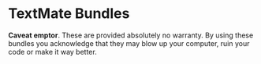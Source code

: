 TextMate Bundles
===

__Caveat emptor__. These are provided absolutely no warranty. By using these bundles you
acknowledge that they may blow up your computer, ruin your code or make it way better.